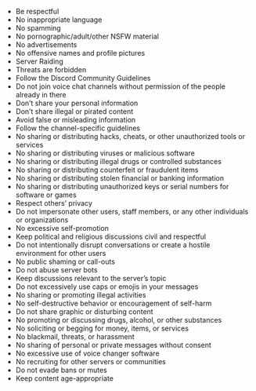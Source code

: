- Be respectful
- No inappropriate language
- No spamming
- No pornographic/adult/other NSFW material
- No advertisements
- No offensive names and profile pictures
- Server Raiding
- Threats are forbidden
- Follow the Discord Community Guidelines
- Do not join voice chat channels without permission of the people already in there
- Don’t share your personal information
- Don’t share illegal or pirated content
- Avoid false or misleading information
- Follow the channel-specific guidelines
- No sharing or distributing hacks, cheats, or other unauthorized tools or services
- No sharing or distributing viruses or malicious software
- No sharing or distributing illegal drugs or controlled substances
- No sharing or distributing counterfeit or fraudulent items
- No sharing or distributing stolen financial or banking information
- No sharing or distributing unauthorized keys or serial numbers for software or games
- Respect others’ privacy
- Do not impersonate other users, staff members, or any other individuals or organizations
- No excessive self-promotion
- Keep political and religious discussions civil and respectful
- Do not intentionally disrupt conversations or create a hostile environment for other users
- No public shaming or call-outs
- Do not abuse server bots
- Keep discussions relevant to the server’s topic
- Do not excessively use caps or emojis in your messages
- No sharing or promoting illegal activities
- No self-destructive behavior or encouragement of self-harm
- Do not share graphic or disturbing content
- No promoting or discussing drugs, alcohol, or other substances
- No soliciting or begging for money, items, or services
- No blackmail, threats, or harassment
- No sharing of personal or private messages without consent
- No excessive use of voice changer software
- No recruiting for other servers or communities
- Do not evade bans or mutes
- Keep content age-appropriate
